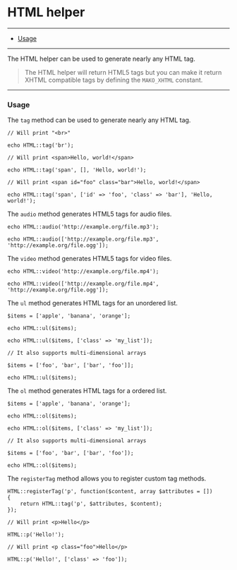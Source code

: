 # HTML helper

--------------------------------------------------------

* [Usage](#usage)

--------------------------------------------------------

The HTML helper can be used to generate nearly any HTML tag.

> The HTML helper will return HTML5 tags but you can make it return XHTML compatible tags by defining the ```MAKO_XHTML``` constant.

--------------------------------------------------------

<a id="usage"></a>

### Usage

The ```tag``` method can be used to generate nearly any HTML tag.

	// Will print "<br>"

	echo HTML::tag('br');

	// Will print <span>Hello, world!</span>

	echo HTML::tag('span', [], 'Hello, world!');

	// Will print <span id="foo" class="bar">Hello, world!</span>

	echo HTML::tag('span', ['id' => 'foo', 'class' => 'bar'], 'Hello, world!');

The ```audio``` method generates HTML5 tags for audio files.

	echo HTML::audio('http://example.org/file.mp3');

	echo HTML::audio(['http://example.org/file.mp3', 'http://example.org/file.ogg']);

The ```video``` method generates HTML5 tags for video files.

	echo HTML::video('http://example.org/file.mp4');

	echo HTML::video(['http://example.org/file.mp4', 'http://example.org/file.ogg']);

The ```ul``` method generates HTML tags for an unordered list.

	$items = ['apple', 'banana', 'orange'];

	echo HTML::ul($items);

	echo HTML::ul($items, ['class' => 'my_list']);

	// It also supports multi-dimensional arrays

	$items = ['foo', 'bar', ['bar', 'foo']];

	echo HTML::ul($items);

The ```ol``` method generates HTML tags for a ordered list.

	$items = ['apple', 'banana', 'orange'];

	echo HTML::ol($items);

	echo HTML::ol($items, ['class' => 'my_list']);

	// It also supports multi-dimensional arrays

	$items = ['foo', 'bar', ['bar', 'foo']);

	echo HTML::ol($items);

The ```registerTag``` method allows you to register custom tag methods.

	HTML::registerTag('p', function($content, array $attributes = [])
	{
		return HTML::tag('p', $attributes, $content);
	});

	// Will print <p>Hello</p>

	HTML::p('Hello!');

	// Will print <p class="foo">Hello</p>

	HTML::p('Hello!', ['class' => 'foo']);